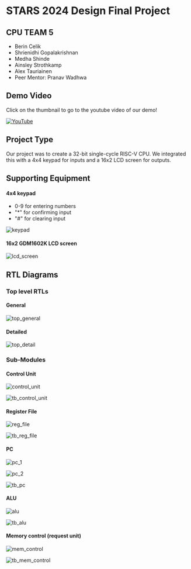 # STARS 2024 Design Final Project

## CPU TEAM 5
* Berin Celik
* Shrienidhi Gopalakrishnan
* Medha Shinde
* Ainsley Strothkamp
* Alex Tauriainen
* Peer Mentor: Pranav Wadhwa

## Demo Video
Click on the thumbnail to go to the youtube video of our demo!

[![YouTube](http://i.ytimg.com/vi/anySU9C3ncY/hqdefault.jpg)](https://www.youtube.com/watch?v=anySU9C3ncY)

## Project Type
Our project was to create a 32-bit single-cycle RISC-V CPU. We integrated this with a 4x4 keypad for inputs and a 16x2 LCD screen for outputs. 

## Supporting Equipment

#### 4x4 keypad
* 0-9 for entering numbers
* "*" for confirming input
* "#" for clearing input
  
![keypad](https://github.com/STARS-Design-Track-2024/nebula-ii-team-05/blob/main/docs/team_05/io_components/keypad.jpeg)

#### 16x2 GDM1602K LCD screen
![lcd_screen](https://github.com/STARS-Design-Track-2024/nebula-ii-team-05/blob/main/docs/team_05/io_components/lcd_screen.jpg)

## RTL Diagrams

### Top level RTLs

#### General
![top_general](https://github.com/STARS-Design-Track-2024/nebula-ii-team-05/blob/main/docs/team_05/top_level/top_general.png)

#### Detailed
![top_detail](https://github.com/STARS-Design-Track-2024/nebula-ii-team-05/blob/main/docs/team_05/top_level/top_detail.jpg)

### Sub-Modules

#### Control Unit
![control_unit](https://github.com/STARS-Design-Track-2024/nebula-ii-team-05/blob/main/docs/team_05/sub_modules/control_unit.png)

![tb_control_unit](https://github.com/STARS-Design-Track-2024/nebula-ii-team-05/blob/main/docs/team_05/sub_modules/tb_sub_modules/tb_control_unit.png)

#### Register File
![reg_file](https://github.com/STARS-Design-Track-2024/nebula-ii-team-05/blob/main/docs/team_05/sub_modules/reg_file.png)

![tb_reg_file](https://github.com/STARS-Design-Track-2024/nebula-ii-team-05/blob/main/docs/team_05/sub_modules/tb_sub_modules/tb_reg_file.png)

#### PC
![pc_1](https://github.com/STARS-Design-Track-2024/nebula-ii-team-05/blob/main/docs/team_05/sub_modules/pc_1.png)

![pc_2](https://github.com/STARS-Design-Track-2024/nebula-ii-team-05/blob/main/docs/team_05/sub_modules/pc_2.png)

![tb_pc](https://github.com/STARS-Design-Track-2024/nebula-ii-team-05/blob/main/docs/team_05/sub_modules/tb_sub_modules/tb_pc.png)

#### ALU
![alu](https://github.com/STARS-Design-Track-2024/nebula-ii-team-05/blob/main/docs/team_05/sub_modules/alu.png)

![tb_alu](https://github.com/STARS-Design-Track-2024/nebula-ii-team-05/blob/main/docs/team_05/sub_modules/tb_sub_modules/tb_alu.png)

#### Memory control (request unit)
![mem_control](https://github.com/STARS-Design-Track-2024/nebula-ii-team-05/blob/main/docs/team_05/sub_modules/mem_control.png)

![tb_mem_control](https://github.com/STARS-Design-Track-2024/nebula-ii-team-05/blob/main/docs/team_05/sub_modules/tb_sub_modules/tb_memcontrol.png)


